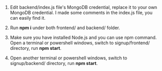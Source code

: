 1. Edit backend/index.js file's MongoDB credential, replace it to your own MongoDB credential. I made some comments in the index.js file, you can easily find it.

2. Run **npm i** under both frontend/ and backend/ folder.

3. Make sure you have installed Node.js and you can use npm command. Open a terminal or powershell windows, switch to signup/frontend/ directory, run **npm start**.

4. Open another terminal or powershell windows, switch to signup/backend/ directory, run **npm start**.

